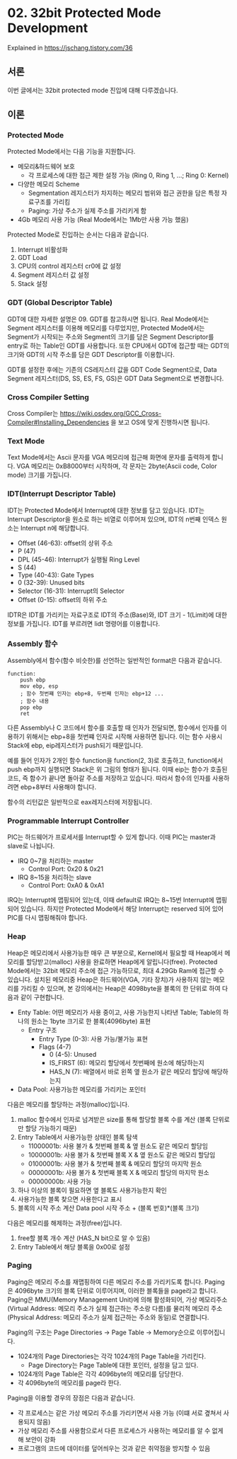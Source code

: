 # 02. 32bit Protected Mode Development

Explained in https://jschang.tistory.com/36

## 서론
이번 글에서는 32bit protected mode 진입에 대해 다루겠습니다.

## 이론
### Protected Mode
Protected Mode에서는 다음 기능을 지원합니다.

* 메모리&하드웨어 보호
    * 각 프로세스에 대한 접근 제한 설정 가능 (Ring 0, Ring 1, ...; Ring 0: Kernel)
* 다양한 메모리 Scheme
    * Segmentation 레지스터가 차지하는 메모리 범위와 접근 권한을 담은 특정 자료구조를 가리킴
    * Paging: 가상 주소가 실제 주소를 가리키게 함
* 4Gb 메모리 사용 가능 (Real Mode에서는 1Mb만 사용 가능 했음)

Protected Mode로 진입하는 순서는 다음과 같습니다.
1. Interrupt 비활성화
2. GDT Load
3. CPU의 control 레지스터 cr0에 값 설정
4. Segment 레지스터 값 설정
5. Stack 설정

### GDT (Global Descriptor Table)
GDT에 대한 자세한 설명은 09. GDT를 참고하시면 됩니다. Real Mode에서는 Segment 레지스터를 이용해 메모리를 다루었지만, Protected Mode에서는 Segment가 시작되는 주소와 Segment의 크기를 담은 Segment Descriptor를 entry로 하는 Table인 GDT를 사용합니다. 또한 CPU에서 GDT에 접근할 때는 GDT의 크기와 GDT의 시작 주소를 담은 GDT Descriptor를 이용합니다.

GDT를 설정한 후에는 기존의 CS레지스터 값을 GDT Code Segment으로, Data Segment 레지스터(DS, SS, ES, FS, GS)은 GDT Data Segment으로 변경합니다.

### Cross Compiler Setting
Cross Compiler는 https://wiki.osdev.org/GCC_Cross-Compiler#Installing_Dependencies 을 보고 OS에 맞게 진행하시면 됩니다.

### Text Mode
Text Mode에서는 Ascii 문자를 VGA 메모리에 접근해 화면에 문자를 출력하게 합니다. VGA 메모리는 0xB8000부터 시작하며, 각 문자는 2byte(Ascii code, Color mode) 크기를 가집니다.

### IDT(Interrupt Descriptor Table)
IDT는 Protected Mode에서 Interrupt에 대한 정보를 담고 있습니다. IDT는 Interrupt Descriptor을 원소로 하는 비열로 이루어져 있으며, IDT의 n번째 인덱스 원소는 Interrupt n에 해당합니다.

* Offset (46-63): offset의 상위 주소
* P (47)
* DPL (45-46): Interrupt가 실행될 Ring Level
* S (44)
* Type (40-43): Gate Types
* 0 (32-39): Unused bits
* Selector (16-31): Interrupt의 Selector
* Offset (0-15): offset의 하위 주소

IDTR은 IDT를 가리키는 자료구조로 IDT의 주소(Base)와, IDT 크기 - 1(Limit)에 대한 정보를 가집니다. IDT를 부르려면 lidt 명령어를 이용합니다.

### Assembly 함수
Assembly에서 함수(함수 비슷한)를 선언하는 일반적인 format은 다음과 같습니다.
```assembly
function:
    push ebp
    mov ebp, esp
    ; 함수 첫번쨰 인자는 ebp+8, 두번째 인자는 ebp+12 ...
    ; 함수 내용
    pop ebp
    ret
```
다른 Assembly나 C 코드에서 함수를 호출할 때 인자가 전달되면, 함수에서 인자를 이용하기 위해서는 ebp+8을 첫번쨰 인자로 시작해 사용하면 됩니다. 이는 함수 사용시 Stack에 ebp, eip레지스터가 push되기 때문입니다.


예를 들어 인자가 2개인 함수 function을 function(2, 3)로 호출하고, function에서 push ebp까지 실행되면 Stack은 위 그림의 형태가 됩니다. 이때 eip는 함수가 호출된 코드, 즉 함수가 끝나면 돌아갈 주소를 저장하고 있습니다. 따라서 함수의 인자를 사용하려면 ebp+8부터 사용해야 합니다.

함수의 리턴값은 일반적으로 eax레지스터에 저장됩니다.

### Programmable Interrupt Controller
PIC는 하드웨어가 프로세서를 Interrupt할 수 있게 합니다. 이때 PIC는 master과 slave로 나뉩니다.

* IRQ 0~7을 처리하는 master
    * Control Port: 0x20 & 0x21
* IRQ 8~15을 처리하는 slave
    * Control Port: 0xA0 & 0xA1

IRQ는 Interrupt에 맵핑되어 있는데, 이때 default로 IRQ는 8~15번 Interrupt에 맵핑되어 있습니다. 하지만 Protected Mode에서 해당 Interrupt는 reserved 되어 있어 PIC를 다시 맵핑해줘야 합니다.

### Heap
Heap은 메모리에서 사용가능한 매우 큰 부분으로, Kernel에서 필요할 때 Heap에서 메모리를 할당받고(malloc) 사용을 완료하면 Heap에게 알립니다(free). Protected Mode에서는 32bit 메모리 주소에 접근 가능하므로, 최대 4.29Gb Ram에 접근할 수 있습니다. 설치된 메모리중 Heap은 하드웨어(VGA, 기타 장치)가 사용하지 않는 메모리를 가리킬 수 있으며, 본 강의에서는 Heap은 4098byte을 블록의 한 단위로 하여 다음과 같이 구현합니다.

* Enty Table: 어떤 메모리가 사용 중이고, 사용 가능한지 나타낸 Table; Table의 하나의 원소는 1byte 크기로 한 블록(4096byte) 표현
    * Entry 구조
        * Entry Type (0-3): 사용 가능/불가능 표현
        * Flags (4-7)
            * 0 (4-5): Unused
            * IS_FIRST (6): 메모리 할당에서 첫번째에 원소에 해당하는지
            * HAS_N (7): 배열에서 바로 왼쪽 옆 원소가 같은 메모리 할당에 해당하는지
* Data Pool: 사용가능한 메모리를 가리키는 포인터

다음은 메모리를 할당하는 과정(malloc)입니다.

1. malloc 함수에서 인자로 넘겨받은 size를 통해 할당할 블록 수를 계산 (블록 단위로만 할당 가능하기 때문)
2. Entry Table에서 사용가능한 상태인 블록 탐색
    * 11000001b: 사용 불가 & 첫번째 블록 & 옆 원소도 같은 메모리 할당임
    * 10000001b: 사용 불가 & 첫번째 블록 X & 옆 원소도 같은 메모리 할당임
    * 01000001b: 사용 불가 & 첫번째 블록 & 메모리 할당의 마지막 원소
    * 00000001b: 사용 불가 & 첫번째 블록 X & 메모리 할당의 마지막 원소
    * 00000000b: 사용 가능
3. 하나 이상의 블록이 필요하면 옆 블록도 사용가능한지 확인
4. 사용가능한 블록 찾으면 사용한다고 표시
5. 블록의 시작 주소 계산 Data pool 시작 주소 + (블록 번호)*(블록 크기)

다음은 메모리를 해제하는 과정(free)입니다.

1. free할 블록 개수 계산 (HAS_N bit으로 알 수 있음)
2. Entry Table에서 해당 블록을 0x00로 설정

### Paging
Paging은 메모리 주소를 재맵핑하여 다른 메모리 주소를 가리키도록 합니다. Paging은 4096byte 크기의 블록 단위로 이루어지며, 이러한 블록들을 page라고 합니다. Paging은 MMU(Memory Management Unit)에 의해 활성화되어, 가상 메모리주소(Virtual Address: 메모리 주소가 실제 접근하는 주소랑 다름)를 물리적 메모리 주소(Physical Address: 메모리 주소가 실제 접근하는 주소와 동일)로 연결합니다.

Paging의 구조는 Page Directories -> Page Table -> Memory순으로 이루어집니다.

* 1024개의 Page Directories는 각각 1024개의 Page Table을 가리킨다.
    * Page Directory는 Page Table에 대한 포인터, 설정을 담고 있다.
* 1024개의 Page Table은 각각 4096byte의 메모리를 담당한다.
* 각 4096byte의 메모리를 page라 한다.

Paging을 이용할 경우의 장점은 다음과 같습니다.

* 각 프로세스는 같은 가상 메모리 주소를 가리키면서 사용 가능 (이떄 서로 곂쳐서 사용되지 않음)
* 가상 메모리 주소를 사용함으로서 다른 프로세스가 사용하는 메모리를 알 수 없게 해 보안이 강화
* 프로그램의 코드에 데이터를 덮어씌우는 것과 같은 취약점을 방지할 수 있음
